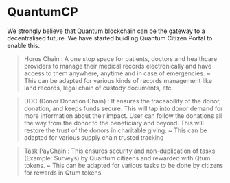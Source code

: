 # QuantumCP
We strongly believe that Quantum blockchain can be the gateway to a decentralised future. We have started buidling Quantum Citizen Portal to enable this.

> Horus Chain : 
A one stop space for patients, doctors and healthcare providers to manage their medical records electronically and have access to them anywhere, anytime and in case of emergencies.
~ This can be adapted for various kinds of records management like land records, legal chain of custody documents, etc.

> DDC (Donor Donation Chain) :
It ensures the traceability of the donor, donation, and keeps funds secure. This will tap into donor demand for more information about their impact. User can follow the donations all the way from the donor to the beneficiary and beyond. This will restore the trust of the donors in charitable giving.
~ This can be adapted for various supply chain trusted tracking

>Task PayChain :
This ensures security and non-duplication of tasks (Example: Surveys) by Quantum citizens and rewarded with Qtum tokens.
~ This can be adapted for various tasks to be done by citizens for rewards in Qtum tokens.
